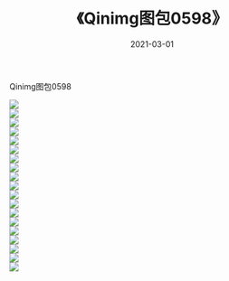 ﻿---
layout: post
title:  《Qinimg图包0598》
date:   2021-03-01
img: http://imgx.orgx.ga/Qinimg图包/Qinimg图包0598/000.jpg
categories: [美女, 清纯, 唯美]
---

Qinimg图包0598

 ![](http://imgx.orgx.ga/Qinimg图包/Qinimg图包0598/001.jpg) <br>![](http://imgx.orgx.ga/Qinimg图包/Qinimg图包0598/002.jpg) <br>![](http://imgx.orgx.ga/Qinimg图包/Qinimg图包0598/003.jpg) <br>![](http://imgx.orgx.ga/Qinimg图包/Qinimg图包0598/004.jpg) <br>![](http://imgx.orgx.ga/Qinimg图包/Qinimg图包0598/005.jpg) <br>![](http://imgx.orgx.ga/Qinimg图包/Qinimg图包0598/006.jpg) <br>![](http://imgx.orgx.ga/Qinimg图包/Qinimg图包0598/007.jpg) <br>![](http://imgx.orgx.ga/Qinimg图包/Qinimg图包0598/008.jpg) <br>![](http://imgx.orgx.ga/Qinimg图包/Qinimg图包0598/009.jpg) <br>![](http://imgx.orgx.ga/Qinimg图包/Qinimg图包0598/010.jpg) <br>![](http://imgx.orgx.ga/Qinimg图包/Qinimg图包0598/011.jpg) <br>![](http://imgx.orgx.ga/Qinimg图包/Qinimg图包0598/012.jpg) <br>![](http://imgx.orgx.ga/Qinimg图包/Qinimg图包0598/013.jpg) <br>![](http://imgx.orgx.ga/Qinimg图包/Qinimg图包0598/014.jpg) <br>![](http://imgx.orgx.ga/Qinimg图包/Qinimg图包0598/015.jpg) <br>![](http://imgx.orgx.ga/Qinimg图包/Qinimg图包0598/016.jpg) <br>![](http://imgx.orgx.ga/Qinimg图包/Qinimg图包0598/017.jpg) <br>![](http://imgx.orgx.ga/Qinimg图包/Qinimg图包0598/018.jpg) <br>![](http://imgx.orgx.ga/Qinimg图包/Qinimg图包0598/019.jpg) <br>